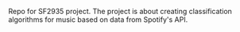 Repo for SF2935 project. The project is about creating classification algorithms for music based on data from Spotify's API.
